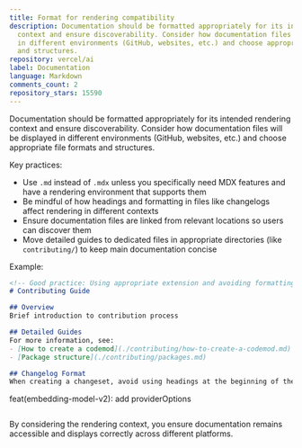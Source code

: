 ```yaml
---
title: Format for rendering compatibility
description: Documentation should be formatted appropriately for its intended rendering
  context and ensure discoverability. Consider how documentation files will be displayed
  in different environments (GitHub, websites, etc.) and choose appropriate file formats
  and structures.
repository: vercel/ai
label: Documentation
language: Markdown
comments_count: 2
repository_stars: 15590
---
```


Documentation should be formatted appropriately for its intended rendering context and ensure discoverability. Consider how documentation files will be displayed in different environments (GitHub, websites, etc.) and choose appropriate file formats and structures.

Key practices:
- Use `.md` instead of `.mdx` unless you specifically need MDX features and have a rendering environment that supports them
- Be mindful of how headings and formatting in files like changelogs affect rendering in different contexts
- Ensure documentation files are linked from relevant locations so users can discover them
- Move detailed guides to dedicated files in appropriate directories (like `contributing/`) to keep main documentation concise

Example:
```markdown
<!-- Good practice: Using appropriate extension and avoiding formatting that breaks rendering -->
# Contributing Guide

## Overview
Brief introduction to contribution process

## Detailed Guides
For more information, see:
- [How to create a codemod](./contributing/how-to-create-a-codemod.md)
- [Package structure](./contributing/packages.md)

## Changelog Format
When creating a changeset, avoid using headings at the beginning of the message:

```
feat(embedding-model-v2): add providerOptions
```
```

By considering the rendering context, you ensure documentation remains accessible and displays correctly across different platforms.
